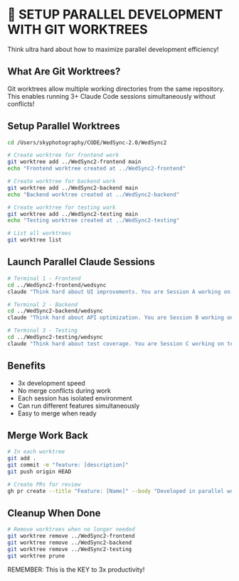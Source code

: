 # 🚀 SETUP PARALLEL DEVELOPMENT WITH GIT WORKTREES

Think ultra hard about how to maximize parallel development efficiency!

## What Are Git Worktrees?
Git worktrees allow multiple working directories from the same repository.
This enables running 3+ Claude Code sessions simultaneously without conflicts!

## Setup Parallel Worktrees
```bash
cd /Users/skyphotography/CODE/WedSync-2.0/WedSync2

# Create worktree for frontend work
git worktree add ../WedSync2-frontend main
echo "Frontend worktree created at ../WedSync2-frontend"

# Create worktree for backend work  
git worktree add ../WedSync2-backend main
echo "Backend worktree created at ../WedSync2-backend"

# Create worktree for testing work
git worktree add ../WedSync2-testing main
echo "Testing worktree created at ../WedSync2-testing"

# List all worktrees
git worktree list
```

## Launch Parallel Claude Sessions
```bash
# Terminal 1 - Frontend
cd ../WedSync2-frontend/wedsync
claude "Think hard about UI improvements. You are Session A working on frontend only."

# Terminal 2 - Backend
cd ../WedSync2-backend/wedsync
claude "Think hard about API optimization. You are Session B working on backend only."

# Terminal 3 - Testing
cd ../WedSync2-testing/wedsync
claude "Think hard about test coverage. You are Session C working on tests only."
```

## Benefits
- 3x development speed
- No merge conflicts during work
- Each session has isolated environment
- Can run different features simultaneously
- Easy to merge when ready

## Merge Work Back
```bash
# In each worktree
git add .
git commit -m "feature: [description]"
git push origin HEAD

# Create PRs for review
gh pr create --title "Feature: [Name]" --body "Developed in parallel worktree"
```

## Cleanup When Done
```bash
# Remove worktrees when no longer needed
git worktree remove ../WedSync2-frontend
git worktree remove ../WedSync2-backend
git worktree remove ../WedSync2-testing
git worktree prune
```

REMEMBER: This is the KEY to 3x productivity!